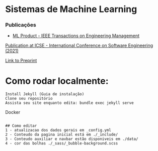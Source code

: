 
# Sistemas de Machine Learning



### Publicações
- [ML Product - IEEE Transactions on Engineering Management](https://d1wqtxts1xzle7.cloudfront.net/104634919/41289579-libre.pdf?1690750077=&response-content-disposition=inline%3B+filename%3DPractices_for_Managing_Machine_Learning.pdf&Expires=1752232454&Signature=DCdwOH1YWjb6XQevPG77Nz8CBI9eAj-kmDAzoIAUSMxg2ZPLESxVDpykyxi-kiqpXmjyzORzAEXui664Zi82OjK1mwpZVjwqMhXzlSmnqSVo4hhS2yiNu9GaIodXHAs6ZeO50XTZUNWcgL6ndzlgOuSpw8RUbhgu1Y6DbyCfbnFfXNG3e1Hvu48eDUWMiHb3fJlvFM9mvuxfcUh0KJewZVzXyQJV7IEaBcieIkgWb3uJitxF9vDk7SEYk1VXO8gqatY5U3mox19WO67IabWeEO5KLi8259dozzDSWWVVNraJFHsYmC6tnquH9HLzXWCGejktuc1W8Zo1qDFR6KBTGA__&Key-Pair-Id=APKAJLOHF5GGSLRBV4ZA)

[Publication at ICSE - International Conference on Software Engineering (2021)](https://conf.researchr.org/details/icse-2021/icse-2021-Software-Engineering-and-Education-Track/15/Qualifying-Software-Engineers-Undergraduates-in-DevOps-Challenges-of-introducing-te)

[Link to Preprint](https://arxiv.org/pdf/2102.06662.pdf) 



# Como rodar localmente:

    Install Jekyll (Guia de instalação)
    Clone seu repositório
    Assista seu site enquanto edita: bundle exec jekyll serve


Docker

 ```sudo docker-compose up --build

## Como editar 
1 - atualizacao dos dados gerais em _config.yml
2 - Conteudo da pagina inicial está em ./_include/
3 - Conteudo auxiliar e navbar estão disponiveis em ./data/
4 - cor das bolhas ./_sass/_bubble-background.scss